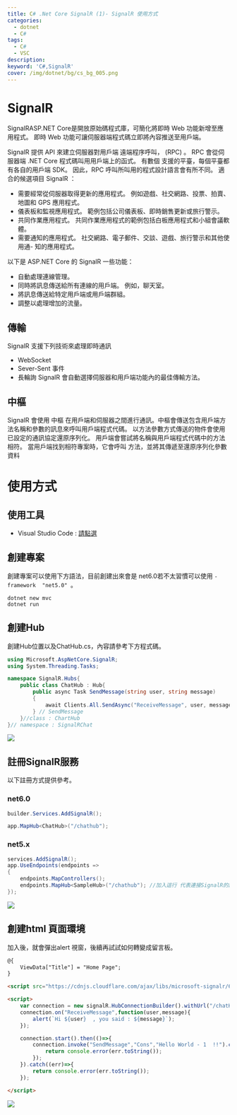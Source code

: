 ```yaml
---
title: C# .Net Core SignalR (1)- SignalR 使用方式
categories: 
  - dotnet
  - C#
tags: 
  - C#
  - VSC
description:
keyword: 'C#,SignalR'
cover: /img/dotnet/bg/cs_bg_005.png
---
```


# SignalR
SignalRASP.NET Core是開放原始碼程式庫，可簡化將即時 Web 功能新增至應用程式。 即時 Web 功能可讓伺服器端程式碼立即將內容推送至用戶端。

SignalR 提供 API 來建立伺服器對用戶端 遠端程序呼叫， (RPC) 。 RPC 會從伺服器端 .NET Core 程式碼叫用用戶端上的函式。 有數個 支援的平臺，每個平臺都有各自的用戶端 SDK。 因此，RPC 呼叫所叫用的程式設計語言會有所不同。
適合的候選項目 SignalR ：

- 需要經常從伺服器取得更新的應用程式。 例如遊戲、社交網路、投票、拍賣、地圖和 GPS 應用程式。
- 儀表板和監視應用程式。 範例包括公司儀表板、即時銷售更新或旅行警示。
- 共同作業應用程式。 共同作業應用程式的範例包括白板應用程式和小組會議軟體。
- 需要通知的應用程式。 社交網路、電子郵件、交談、遊戲、旅行警示和其他使用通- 知的應用程式。
  
以下是 ASP.NET Core 的 SignalR 一些功能：

- 自動處理連線管理。
- 同時將訊息傳送給所有連線的用戶端。 例如，聊天室。
- 將訊息傳送給特定用戶端或用戶端群組。
- 調整以處理增加的流量。

## 傳輸
SignalR 支援下列技術來處理即時通訊 
- WebSocket
- Sever-Sent 事件
- 長輪詢
SignalR 會自動選擇伺服器和用戶端功能內的最佳傳輸方法。

## 中樞
SignalR 會使用 中樞 在用戶端和伺服器之間進行通訊。中樞會傳送包含用戶端方法名稱和參數的訊息來呼叫用戶端程式代碼。 以方法參數方式傳送的物件會使用已設定的通訊協定還原序列化。 用戶端會嘗試將名稱與用戶端程式代碼中的方法相符。 當用戶端找到相符專案時，它會呼叫 方法，並將其傳遞至還原序列化參數資料

# 使用方式
## 使用工具
- Visual Studio Code : [請點選](https://code.visualstudio.com/)

## 創建專案
創建專案可以使用下方語法，目前創建出來會是 net6.0若不太習慣可以使用 ```-framework  "net5.0" ```。

```console
dotnet new mvc
dotnet run
```

## 創建Hub
創建Hub位置以及ChatHub.cs，內容請參考下方程式碼。
```cs
using Microsoft.AspNetCore.SignalR;
using System.Threading.Tasks;

namespace SignalR.Hubs{
    public class ChatHub : Hub{
        public async Task SendMessage(string user, string message)
        {
            await Clients.All.SendAsync("ReceiveMessage", user, message);
        } // SendMessage
    }//class : ChartHub    
}// namespace : SignalRChat
```
![](/img/dotnet/cs/signalr/Snipaste_2022-07-19_21-28-02.png)

## 註冊SignalR服務
以下註冊方式提供參考。
### net6.0
```cs
builder.Services.AddSignalR();

app.MapHub<ChatHub>("/chathub");
```

### net5.x 
```cs
services.AddSignalR();
app.UseEndpoints(endpoints =>
{
    endpoints.MapControllers();
    endpoints.MapHub<SampleHub>("/chathub"); //加入這行 代表連接SignalR的路由與配對的Hub
});
```
![](/img/dotnet/cs/signalr/Snipaste_2022-07-19_21-34-47.png)


## 創建html 頁面環境
加入後，就會彈出alert 視窗，後續再試試如何轉變成留言板。
```html
@{
    ViewData["Title"] = "Home Page";
}

<script src="https://cdnjs.cloudflare.com/ajax/libs/microsoft-signalr/6.0.5/signalr.min.js" integrity="sha512-Wj6cUe+56vJ4FtfeF4QqPHy4VGO9gZ2iU8GFlLRjawhx1f4sW3BezJLU1ewaZl3bZV8iya0EJOmRY5SD9XTwvw==" crossorigin="anonymous" referrerpolicy="no-referrer"></script>

<script>
    var connection = new signalR.HubConnectionBuilder().withUrl("/chatHub").build();
    connection.on("ReceiveMessage",function(user,message){
        alert(`Hi ${user}  , you said : ${message}`);
    });

    connection.start().then(()=>{
        connection.invoke("SendMessage","Cons","Hello World - 1  !!").catch((err)=>{
            return console.error(err.toString());
        });
    }).catch((err)=>{
        return console.error(err.toString());
    });

</script>
```

![](/img/dotnet/cs/signalr/Snipaste_2022-07-19_21-48-59.png)
